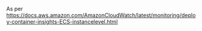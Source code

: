 As per https://docs.aws.amazon.com/AmazonCloudWatch/latest/monitoring/deploy-container-insights-ECS-instancelevel.html
